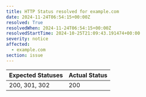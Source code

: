 ```yaml
---
title: HTTP Status resolved for example.com
date: 2024-11-24T06:54:15+00:00Z
resolved: True
resolvedWhen: 2024-11-24T06:54:15+00:00Z
resolvedStartTime: 2024-10-25T21:09:43.191474+00:00
severity: notice
affected:
  - example.com
section: issue
---
```


| Expected Statuses | Actual Status  |
|-------------------|----------------|
| 200, 301, 302 | 200 |
